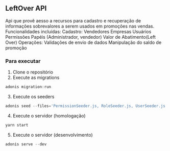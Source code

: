 ## LeftOver API 


Api que provê aesso a recursos para cadastro e recuperação de informações sobrevalores a serem usados em promoções nas vendas.
Funcionalidades incluídas:
Cadastro:
  Vendedores
  Empresas
  Usuários
  Permissões
  Papéis (Administrador, vendedor)
  Valor de Abatimento(Left Over)
Operações:
  Validações de envio de dados
  Manipulação do saldo de promoção
### Para executar
1) Clone o repositório
2) Execute as migrations
```js
adonis migration:run
```
3) Execute os seeders
```js
adonis seed --files='PermissionSeeder.js, RoleSeeder.js, UserSeeder.js'
```
4) Execute o servidor (homologação)
```js
yarn start
```

5) Execute o servidor (desenvolvimento)
```js
adonis serve --dev
```



